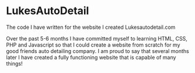 # LukesAutoDetail
The code I have written for the website I created Lukesautodetail.com

Over the past 5-6 months I have committed myself to learning HTML, CSS, PHP and Javascript so that I could create a website from scratch for my good friends auto detailing company. 
I am proud to say that several months later I have created a fully functioning website that is capable of many things!


